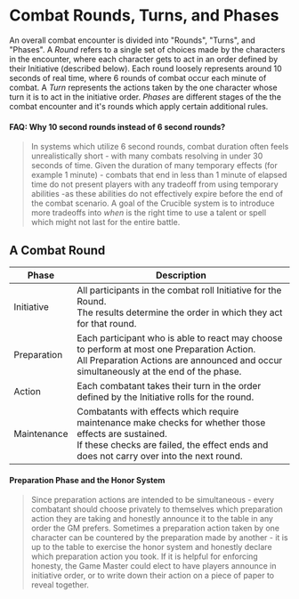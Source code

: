 # Combat Rounds, Turns, and Phases

An overall combat encounter is divided into "Rounds", "Turns", and "Phases". A *Round* refers to a single set of choices made by the characters in the encounter, where each character gets to act in an order defined by their Initiative (described below). Each round loosely represents around 10 seconds of real time, where 6 rounds of combat occur each minute of combat. A *Turn* represents the actions taken by the one character whose turn it is to act in the initiative order. *Phases* are different stages of the the combat encounter and it's rounds which apply certain additional rules.

#### FAQ: Why 10 second rounds instead of 6 second rounds?

>  In systems which utilize 6 second rounds, combat duration often feels unrealistically short - with many combats resolving in under 30 seconds of time. Given the duration of many temporary effects (for example 1 minute) - combats that end in less than 1 minute of elapsed time do not present players with any tradeoff from using temporary abilities -as these abilities do not effectively expire before the end of the combat scenario. A goal of the Crucible system is to introduce more tradeoffs into *when* is the right time to use a talent or spell which might not last for the entire battle.

## A Combat Round

| Phase       | Description                                                  |
| ----------- | ------------------------------------------------------------ |
| Initiative  | All participants in the combat roll Initiative for the Round.<br>The results determine the order in which they act for that round. |
| Preparation | Each participant who is able to react may choose to perform at most one Preparation Action.<br>All Preparation Actions are announced and occur simultaneously at the end of the phase. |
| Action      | Each combatant takes their turn in the order defined by the Initiative rolls for the round. |
| Maintenance | Combatants with effects which require maintenance make checks for whether those effects are sustained.<br>If these checks are failed, the effect ends and does not carry over into the next round. |

#### Preparation Phase and the Honor System

> Since preparation actions are intended to be simultaneous - every combatant should choose privately to themselves which preparation action they are taking and honestly announce it to the table in any order the GM prefers. Sometimes a preparation action taken by one character can be countered by the preparation made by another - it is up to the table to exercise the honor system and honestly declare which preparation action you took. If it is helpful for enforcing honesty, the Game Master could elect to have players announce in initiative order, or to write down their action on a piece of paper to reveal together.
